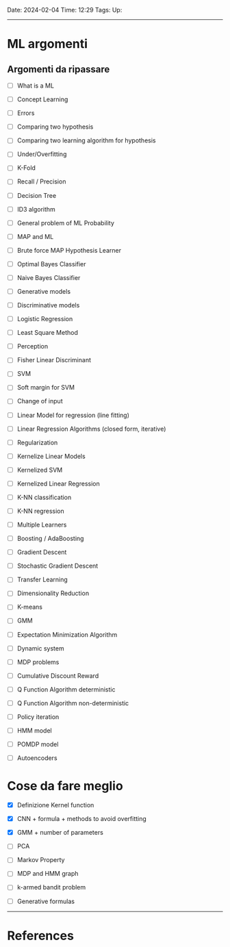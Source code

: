 Date: 2024-02-04
Time: 12:29
Tags:
Up: 

---
# ML argomenti

## Argomenti da ripassare

- [ ] What is a ML
- [ ] Concept Learning
- [ ] Errors
- [ ] Comparing two hypothesis
- [ ] Comparing two learning algorithm for hypothesis
- [ ] Under/Overfitting
- [ ] K-Fold
- [ ] Recall / Precision
- [ ] Decision Tree
- [ ] ID3 algorithm
- [ ] General problem of ML Probability
- [ ] MAP and ML
- [ ] Brute force MAP Hypothesis Learner 
- [ ] Optimal Bayes Classifier
- [ ] Naive Bayes Classifier
- [ ] Generative models
- [ ] Discriminative models
- [ ] Logistic Regression
- [ ] Least Square Method
- [ ] Perception
- [ ] Fisher Linear Discriminant
- [ ] SVM
- [ ] Soft margin for SVM
- [ ] Change of input
- [ ] Linear Model for regression (line fitting)
- [ ] Linear Regression Algorithms (closed form, iterative)
- [ ] Regularization
- [ ] Kernelize Linear Models
- [ ] Kernelized SVM
- [ ] Kernelized Linear Regression
- [ ] K-NN classification
- [ ] K-NN regression
- [ ] Multiple Learners
- [ ] Boosting / AdaBoosting
- [ ] Gradient Descent
- [ ] Stochastic Gradient Descent
- [ ] Transfer Learning
- [ ] Dimensionality Reduction
- [ ] K-means
- [ ] GMM
- [ ] Expectation Minimization Algorithm
- [ ] Dynamic system
- [ ] MDP problems
- [ ] Cumulative Discount Reward
- [ ] Q Function Algorithm deterministic
- [ ] Q Function Algorithm non-deterministic
- [ ] Policy iteration
- [ ] HMM model
- [ ] POMDP model
- [ ] Autoencoders


# Cose da fare meglio
- [x] Definizione Kernel function
- [x] CNN + formula + methods to avoid overfitting
- [x] GMM + number of parameters
- [ ] PCA
- [ ] Markov Property
- [ ] MDP and HMM graph
- [ ] k-armed bandit problem
- [ ] Generative formulas


---
# References
